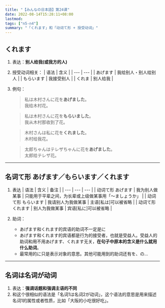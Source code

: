 ```yaml
---
title: "【みんなの日本語】第24课"
date: 2022-08-14T15:28:11+08:00
lastmod: 
tags: ["n5-n4"]
summary: "「くれます」和「动词て形 + 授受动词」"
---
```


## くれます
1. 表达：**别人给我(或我方的人)**
2. 授受动词相关：
    | 语法 | 含义 |
    | --- | --- |
    | あげます | 我给别人・别人给别人 |
    | もらいます | 我接受别人 |
    | くれま | 别人给我 |

3. 例句：
    > 私は木村さんに花を**あげました**。   
    我给木村花。

    > 私は木村さんに花を**もらいました**。  
    我从木村那收到了花。

    > 木村さんは私に花を**くれました**。  
    木村给我花。

    > 太郎ちゃんはテレザちゃんに花を**あげました**。  
    太郎给テレザ花。

---
## 名词て形 あげます／もらいます／くれます
1. 表达
    | 语法 | 含义 | 备注 |
    | --- | --- | --- |
    | 动词て形 あげます | 我为别人做某事 | 只能用于平辈之间，为长辈或上级做某事用「～ましょうか」 |
    | 动词て形 もらいます | 我请别人为我做某事 | 主语[私は]可以被省略 |
    | 动词て形 くれます | 别人为我做某事 | 宾语[私に]可以被省略 |

2. 助词：
    - あげます和くれます的宾语的助词不一定是に
    - あげます和くれます的宾语都是行为的接受者，也就是受益人。受益人的助词和用不用あげます、くれます无关，**在句子中原本的含义是什么就用什么助词**。
    - 最常用的に只是表示对象的意思。其他可能用到的助词还有を、の…

---
## 名词は名词が动词
1. 表达：**强调话题和强调主语的不同**
2. 和这个很相似的语法是「名词1は名词2が动词」，这个语法的意思是用来描述名词1的属性或者性质，比如「大阪的小吃很好吃」。